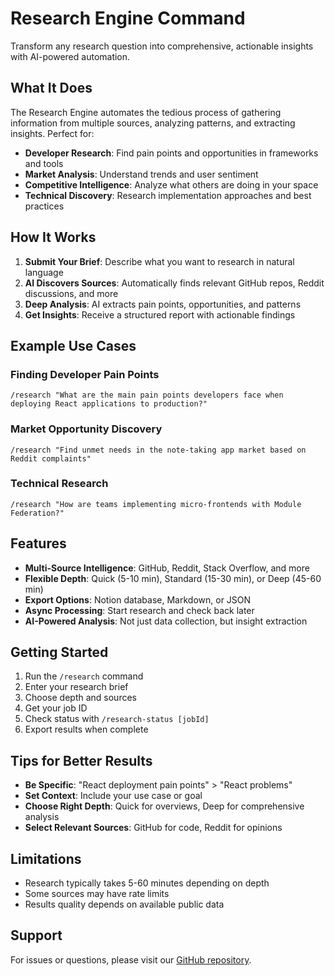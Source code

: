 # Research Engine Command

Transform any research question into comprehensive, actionable insights with AI-powered automation.

## What It Does

The Research Engine automates the tedious process of gathering information from multiple sources, analyzing patterns, and extracting insights. Perfect for:

- **Developer Research**: Find pain points and opportunities in frameworks and tools
- **Market Analysis**: Understand trends and user sentiment
- **Competitive Intelligence**: Analyze what others are doing in your space
- **Technical Discovery**: Research implementation approaches and best practices

## How It Works

1. **Submit Your Brief**: Describe what you want to research in natural language
2. **AI Discovers Sources**: Automatically finds relevant GitHub repos, Reddit discussions, and more
3. **Deep Analysis**: AI extracts pain points, opportunities, and patterns
4. **Get Insights**: Receive a structured report with actionable findings

## Example Use Cases

### Finding Developer Pain Points
```
/research "What are the main pain points developers face when deploying React applications to production?"
```

### Market Opportunity Discovery
```
/research "Find unmet needs in the note-taking app market based on Reddit complaints"
```

### Technical Research
```
/research "How are teams implementing micro-frontends with Module Federation?"
```

## Features

- **Multi-Source Intelligence**: GitHub, Reddit, Stack Overflow, and more
- **Flexible Depth**: Quick (5-10 min), Standard (15-30 min), or Deep (45-60 min)
- **Export Options**: Notion database, Markdown, or JSON
- **Async Processing**: Start research and check back later
- **AI-Powered Analysis**: Not just data collection, but insight extraction

## Getting Started

1. Run the `/research` command
2. Enter your research brief
3. Choose depth and sources
4. Get your job ID
5. Check status with `/research-status [jobId]`
6. Export results when complete

## Tips for Better Results

- **Be Specific**: "React deployment pain points" > "React problems"
- **Set Context**: Include your use case or goal
- **Choose Right Depth**: Quick for overviews, Deep for comprehensive analysis
- **Select Relevant Sources**: GitHub for code, Reddit for opinions

## Limitations

- Research typically takes 5-60 minutes depending on depth
- Some sources may have rate limits
- Results quality depends on available public data

## Support

For issues or questions, please visit our [GitHub repository](https://github.com/kylegoldfarb/research-engine-mcp).
